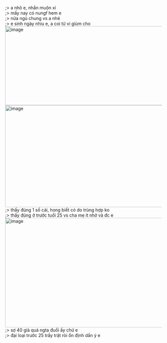 ;> a nhô e, nhắn muộn xí<br>
;> mấy nay có nungf hem e<br>
;> nửa ngủ chung vs a nhé<br>
;> e sinh ngày nhiu e, a coi tử vi giùm cho<br>
<img width="1033" height="253" alt="image" src="https://github.com/user-attachments/assets/27dfd953-073e-43e7-bde6-3aca842543aa" /><br>
<img width="1625" height="327" alt="image" src="https://github.com/user-attachments/assets/ada6525d-d0b8-4f73-9d84-d2731d304aa3" /><br>
;> thấy đúng 1 số cái, hong biết có do trùng hợp ko<br>
;> thấy đúng ở trước tuổi 25 vs cha mẹ ít nhờ vả đc e<br>
<img width="1409" height="351" alt="image" src="https://github.com/user-attachments/assets/b6c58ad5-9290-4b00-8c2f-efa991e15fc7" /><br>
;> sợ 40 già quá ngta đuổi ấy chứ e<br>
;> đại loại trước 25 trầy trật ròi ổn định dần ý e
